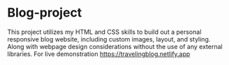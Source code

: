 # Blog-project
This project utilizes my HTML and CSS skills to build out a personal responsive blog website, including custom images, layout, and styling. 
Along with webpage design considerations without the use of any external libraries.
For live demonstration https://travelingblog.netlify.app
